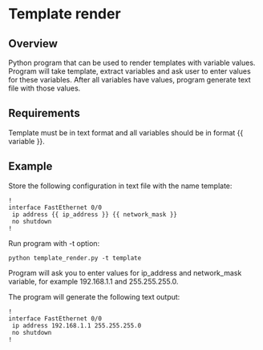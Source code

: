 # Template render

## Overview

Python program that can be used to render templates with variable values. Program will take template, extract variables and ask user to enter values for these variables. After all variables have values, program generate text file with those values.

## Requirements

Template must be in text format and all variables should be in format {{ variable }}.

## Example

Store the following configuration in text file with the name template:

```
!
interface FastEthernet 0/0
 ip address {{ ip_address }} {{ network_mask }}
 no shutdown
! 
```

Run program with -t option:

`python template_render.py -t template`


Program will ask you to enter values for ip_address and network_mask variable, for example 192.168.1.1 and 255.255.255.0.

The program will generate the following text output:

```
!
interface FastEthernet 0/0
 ip address 192.168.1.1 255.255.255.0
 no shutdown
!
```

